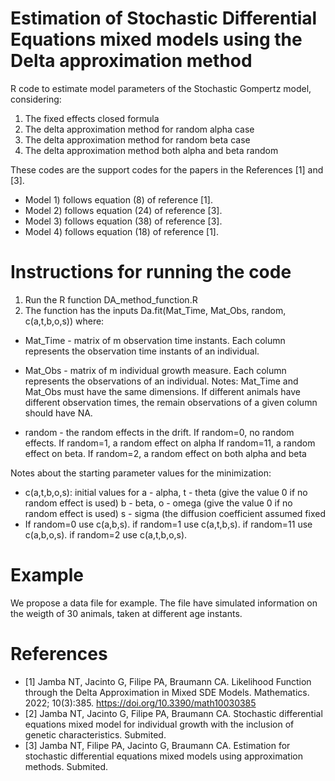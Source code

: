 # Estimation of Stochastic Differential Equations mixed models using the Delta approximation method

R code to estimate model parameters of the Stochastic Gompertz model, considering:
 1) The fixed effects closed formula
 2) The delta approximation method for random alpha case
 3) The delta approximation method for random beta case 
 4) The delta approximation method both alpha and beta random

These codes are the support codes for the papers in the References [1] and [3]. 
- Model 1) follows equation (8) of reference [1].
- Model 2) follows equation (24) of reference [3].
- Model 3) follows equation (38) of reference [3].
- Model 4) follows equation (18) of reference [1].

# Instructions for running the code

1) Run the R function DA_method_function.R
2) The function has the inputs Da.fit(Mat_Time, Mat_Obs,  random, c(a,t,b,o,s))
where:
- Mat_Time - matrix of m observation time instants. Each column represents the observation time instants of an individual.
- Mat_Obs - matrix of m individual growth measure. Each column represents  the observations of an individual.
  Notes: Mat_Time and Mat_Obs must have the same dimensions. If different animals have different observation times,  the remain observations of a given column should have NA.

- random  - the random effects in the drift. If random=0, no random effects. If random=1,  a random effect on alpha
                                           If random=11,  a random effect on beta. If random=2,  a random effect on both alpha and beta

Notes about the starting parameter values for the minimization:

  - c(a,t,b,o,s): initial values for a - alpha, t - theta (give the value 0 if no random effect is used)
                                     b - beta, o - omega (give the value 0 if no random effect is used)
                                     s - sigma (the diffusion coefficient assumed fixed
 - If random=0 use c(a,b,s). if random=1 use c(a,t,b,s). if random=11 use c(a,b,o,s). if random=2 use c(a,t,b,o,s).  

# Example
We propose a data file for example. The file have simulated information on the weigth of 30 animals, taken at different age instants.


# References
 - [1] Jamba NT, Jacinto G, Filipe PA, Braumann CA. Likelihood Function through the Delta Approximation in Mixed SDE Models. Mathematics. 2022; 10(3):385. https://doi.org/10.3390/math10030385
 - [2] Jamba NT, Jacinto G, Filipe PA, Braumann CA. Stochastic differential equations mixed model for individual growth with the inclusion of genetic characteristics. Submited.
 - [3] Jamba NT, Filipe PA, Jacinto G,  Braumann CA. Estimation for stochastic differential equations mixed models using approximation methods. Submited.
